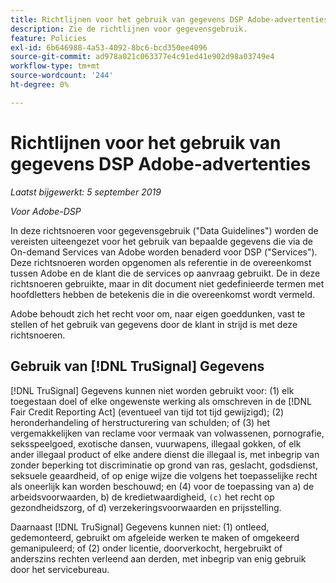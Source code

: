 ```yaml
---
title: Richtlijnen voor het gebruik van gegevens DSP Adobe-advertenties
description: Zie de richtlijnen voor gegevensgebruik.
feature: Policies
exl-id: 6b646988-4a53-4092-8bc6-bcd350ee4096
source-git-commit: ad978a021c063377e4c91ed41e902d98a03749e4
workflow-type: tm+mt
source-wordcount: '244'
ht-degree: 0%

---
```


# Richtlijnen voor het gebruik van gegevens DSP Adobe-advertenties

*Laatst bijgewerkt: 5 september 2019*

*Voor Adobe-DSP*

In deze richtsnoeren voor gegevensgebruik (&quot;Data Guidelines&quot;) worden de vereisten uiteengezet voor het gebruik van bepaalde gegevens die via de On-demand Services van Adobe worden benaderd voor DSP (&quot;Services&quot;). Deze richtsnoeren worden opgenomen als referentie in de overeenkomst tussen Adobe en de klant die de services op aanvraag gebruikt. De in deze richtsnoeren gebruikte, maar in dit document niet gedefinieerde termen met hoofdletters hebben de betekenis die in die overeenkomst wordt vermeld.

Adobe behoudt zich het recht voor om, naar eigen goeddunken, vast te stellen of het gebruik van gegevens door de klant in strijd is met deze richtsnoeren.

## Gebruik van [!DNL TruSignal] Gegevens

[!DNL TruSignal] Gegevens kunnen niet worden gebruikt voor: (1) elk toegestaan doel of elke ongewenste werking als omschreven in de [!DNL Fair Credit Reporting Act] (eventueel van tijd tot tijd gewijzigd); (2) heronderhandeling of herstructurering van schulden; of (3) het vergemakkelijken van reclame voor vermaak van volwassenen, pornografie, seksspeelgoed, exotische dansen, vuurwapens, illegaal gokken, of elk ander illegaal product of elke andere dienst die illegaal is, met inbegrip van zonder beperking tot discriminatie op grond van ras, geslacht, godsdienst, seksuele geaardheid, of op enige wijze die volgens het toepasselijke recht als oneerlijk kan worden beschouwd; en (4) voor de toepassing van a) de arbeidsvoorwaarden, b) de kredietwaardigheid, `(c)` het recht op gezondheidszorg, of d) verzekeringsvoorwaarden en prijsstelling.<!-- I used backticks in the previous sentence to prevent ( c ) from displaying as a copyright symbol. I think the OS does that. Using HTML code for the parentheses doesn't prevent it. -->

Daarnaast [!DNL TruSignal] Gegevens kunnen niet: (1) ontleed, gedemonteerd, gebruikt om afgeleide werken te maken of omgekeerd gemanipuleerd; of (2) onder licentie, doorverkocht, hergebruikt of anderszins rechten verleend aan derden, met inbegrip van enig gebruik door het servicebureau.
